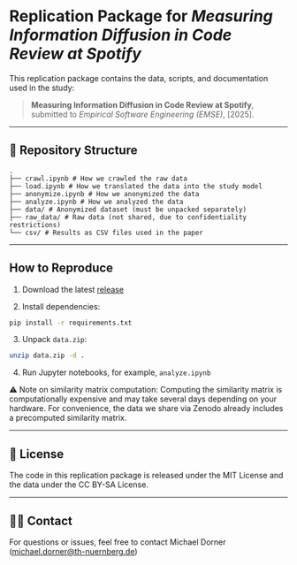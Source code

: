 # Replication Package for *Measuring Information Diffusion in Code Review at Spotify*

This replication package contains the data, scripts, and documentation used in the study:

> **Measuring Information Diffusion in Code Review at Spotify**, submitted to *Empirical Software Engineering (EMSE)*, [2025].

---

## 📂 Repository Structure
```
.
├── crawl.ipynb # How we crawled the raw data
├── load.ipynb # How we translated the data into the study model
├── anonymize.ipynb # How we anonymized the data
├── analyze.ipynb # How we analyzed the data
├── data/ # Anonymized dataset (must be unpacked separately)
├── raw_data/ # Raw data (not shared, due to confidentiality restrictions)
└── csv/ # Results as CSV files used in the paper
```

---

## How to Reproduce

1. Download the latest [release](https://github.com/michaeldorner/measuring-information-diffusion-in-code-review-at-spotify/releases)

2. Install dependencies:

```bash
pip install -r requirements.txt
```

3. Unpack `data.zip`:

```bash
unzip data.zip -d .
```

4. Run Jupyter notebooks, for example, `analyze.ipynb`


⚠️ Note on similarity matrix computation:
Computing the similarity matrix is computationally expensive and may take several days depending on your hardware.
For convenience, the data we share via Zenodo already includes a precomputed similarity matrix.

---

## 📄 License

The code in this replication package is released under the MIT License and the data under the CC BY-SA License.

---

## 👩‍💻 Contact

For questions or issues, feel free to contact Michael Dorner (<michael.dorner@th-nuernberg.de>)

